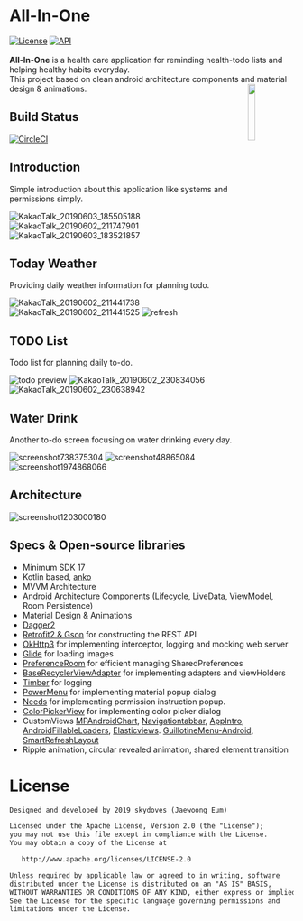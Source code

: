 # All-In-One
[![License](https://img.shields.io/badge/License-Apache%202.0-blue.svg)](https://opensource.org/licenses/Apache-2.0)
[![API](https://img.shields.io/badge/API-17%2B-brightgreen.svg?style=flat)](https://android-arsenal.com/api?level=17) </br></br>
__All-In-One__ is a health care application for reminding health-todo lists and helping healthy habits everyday.</br>
This project based on clean android architecture components and material design & animations.
<img src="https://user-images.githubusercontent.com/24237865/58887425-903b0100-8720-11e9-84c8-8a0ad490da5f.png" align="right" width="16%"><br>

## Build Status

[![CircleCI](https://circleci.com/gh/skydoves/All-In-One.svg?style=svg&circle-token=ef4da085718a1bccf86a79f36d16f21ace2d56dd)](https://circleci.com/gh/skydoves/All-In-One)

## Introduction

Simple introduction about this application like systems and permissions simply.

![KakaoTalk_20190603_185505188](https://user-images.githubusercontent.com/24237865/58793529-43c4c800-8631-11e9-8619-8094da0a6988.jpg)
![KakaoTalk_20190602_211747901](https://user-images.githubusercontent.com/24237865/58793527-432c3180-8631-11e9-82e9-e20819c559a0.jpg)
![KakaoTalk_20190603_183521857](https://user-images.githubusercontent.com/24237865/58793528-432c3180-8631-11e9-994a-fa93992d3cdf.jpg)

## Today Weather

Providing daily weather information for planning todo.

![KakaoTalk_20190602_211441738](https://user-images.githubusercontent.com/24237865/58792942-19263f80-8630-11e9-9b5d-2b14935ff991.jpg)
![KakaoTalk_20190602_211441525](https://user-images.githubusercontent.com/24237865/58792941-19263f80-8630-11e9-9752-e403d391874b.jpg)
![refresh](https://user-images.githubusercontent.com/24237865/58886340-af389380-871e-11e9-8c3e-6c95b244cb02.gif)

## TODO List

Todo list for planning daily to-do.

![todo preview](https://user-images.githubusercontent.com/24237865/58887313-5b2eae80-8720-11e9-98be-d1838297b345.gif)
![KakaoTalk_20190602_230834056](https://user-images.githubusercontent.com/24237865/58793176-9356c400-8630-11e9-9a74-afeac8c5c4aa.jpg)
![KakaoTalk_20190602_230638942](https://user-images.githubusercontent.com/24237865/58793175-9356c400-8630-11e9-9a2d-0ae4006a0490.jpg)

## Water Drink

Another to-do screen focusing on water drinking every day.

![screenshot738375304](https://user-images.githubusercontent.com/24237865/58793648-8b4b5400-8631-11e9-8070-df60d5f8f76e.png)
![screenshot48865084](https://user-images.githubusercontent.com/24237865/58793278-c13c0880-8630-11e9-8710-ccfc6ac62e4e.png)
![screenshot1974868066](https://user-images.githubusercontent.com/24237865/58793282-c13c0880-8630-11e9-93d8-81f64a50cddf.png)

## Architecture

![screenshot1203000180](https://user-images.githubusercontent.com/24237865/58883772-0f790680-871a-11e9-8c3d-68f2eb4c1b66.png)

## Specs & Open-source libraries
- Minimum SDK 17
- Kotlin based, [anko](https://github.com/Kotlin/anko)
- MVVM Architecture
- Android Architecture Components (Lifecycle, LiveData, ViewModel, Room Persistence)
- Material Design & Animations
- [Dagger2](https://github.com/google/dagger)
- [Retrofit2 & Gson](https://github.com/square/retrofit) for constructing the REST API
- [OkHttp3](https://github.com/square/okhttp) for implementing interceptor, logging and mocking web server
- [Glide](https://github.com/bumptech/glide) for loading images
- [PreferenceRoom](https://github.com/skydoves/PreferenceRoom) for efficient managing SharedPreferences
- [BaseRecyclerViewAdapter](https://github.com/skydoves/BaseRecyclerViewAdapter) for implementing adapters and viewHolders
- [Timber](https://github.com/JakeWharton/timber) for logging
- [PowerMenu](https://github.com/skydoves/PowerMenu) for implementing material popup dialog
- [Needs](https://github.com/skydoves/needs) for implementing permission instruction popup.
- [ColorPickerView](https://github.com/skydoves/ColorPickerView) for implementing color picker dialog
- CustomViews [MPAndroidChart](https://github.com/PhilJay/MPAndroidChart), [Navigationtabbar](https://github.com/Devlight/NavigationTabBar), [AppIntro](https://github.com/AppIntro/AppIntro), [AndroidFillableLoaders](https://github.com/JorgeCastilloPrz/AndroidFillableLoaders), [Elasticviews](https://github.com/skydoves/elasticviews). [GuillotineMenu-Android](https://github.com/Yalantis/GuillotineMenu-Android), [SmartRefreshLayout](https://github.com/scwang90/SmartRefreshLayout)
- Ripple animation, circular revealed animation, shared element transition

# License
```xml
Designed and developed by 2019 skydoves (Jaewoong Eum)

Licensed under the Apache License, Version 2.0 (the "License");
you may not use this file except in compliance with the License.
You may obtain a copy of the License at

   http://www.apache.org/licenses/LICENSE-2.0

Unless required by applicable law or agreed to in writing, software
distributed under the License is distributed on an "AS IS" BASIS,
WITHOUT WARRANTIES OR CONDITIONS OF ANY KIND, either express or implied.
See the License for the specific language governing permissions and
limitations under the License.
```
